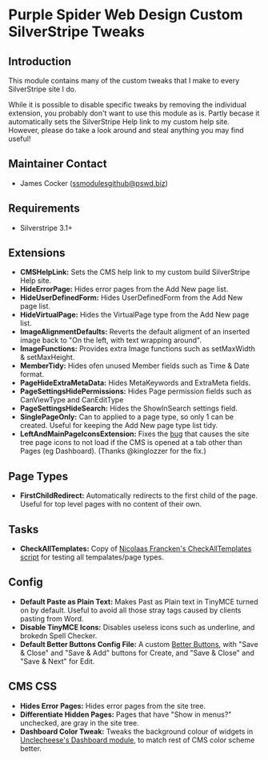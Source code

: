 # Purple Spider Web Design Custom SilverStripe Tweaks

## Introduction

This module contains many of the custom tweaks that I make to every SilverStripe site I do.

While it is possible to disable specific tweaks by removing the individual extension, you probably don't want to use this module as is. Partly becase it automatically sets the SilverStripe Help link to my custom help site. However, please do take a look around and steal anything you may find useful!

## Maintainer Contact ##
 * James Cocker (ssmodulesgithub@pswd.biz)
 
## Requirements
 * Silverstripe 3.1+

## Extensions

* __CMSHelpLink:__ Sets the CMS help link to my custom build SilverStripe Help site.
* __HideErrorPage:__ Hides error pages from the Add New page list.
* __HideUserDefinedForm:__ Hides UserDefinedForm from the Add New page list.
* __HideVirtualPage:__ Hides the VirtualPage type from the Add New page list.
* __ImageAlignmentDefaults:__ Reverts the default aligment of an inserted image back to "On the left, with text wrapping around".
* __ImageFunctions:__ Provides extra Image functions such as setMaxWidth & setMaxHeight.
* __MemberTidy:__ Hides ofen unused Member fields such as Time & Date format.
* __PageHideExtraMetaData:__ Hides MetaKeywords and ExtraMeta fields.
* __PageSettingsHidePermissions:__ Hides Page permission fields such as CanViewType and CanEditType
* __PageSettingsHideSearch:__ Hides the ShowInSearch settings field.
* __SinglePageOnly:__ Can to applied to a page type, so only 1 can be created. Useful for keeping the Add New page type list tidy.
* __LeftAndMainPageIconsExtension:__ Fixes the [bug](https://github.com/silverstripe/silverstripe-cms/issues/798) that causes the site tree page icons to not load if the CMS is opened at a tab other than Pages (eg Dashboard). (Thanks @kinglozzer for the fix.)

## Page Types

* __FirstChildRedirect:__ Automatically redirects to the first child of the page. Useful for top level pages with no content of their own.

## Tasks

* __CheckAllTemplates:__ Copy of [Nicolaas Francken's CheckAllTemplates script](https://github.com/sunnysideup/silverstripe-templateoverview/blob/master/code/tasks/CheckAllTemplates.php) for testing all tempalates/page types.

## Config

* __Default Paste as Plain Text:__ Makes Past as Plain text in TinyMCE turned on by default. Useful to avoid all those stray tags caused by clients pasting from Word.
* __Disable TinyMCE Icons:__ Disables useless icons such as underline, and brokedn Spell Checker.
* __Default Better Buttons Config File:__ A custom [Better Buttons](https://github.com/unclecheese/silverstripe-gridfield-betterbuttons), with "Save & Close" and "Save & Add" buttons for Create, and "Save & Close" and "Save & Next" for Edit.

## CMS CSS

* __Hides Error Pages:__ Hides error pages from the site tree.
* __Differentiate Hidden Pages:__ Pages that have "Show in menus?" unchecked, are gray in the site tree.
* __Dashboard Color Tweak:__ Tweaks the background colour of widgets in [Unclecheese's Dashboard module](https://github.com/unclecheese/silverstripe-dashboard), to match rest of CMS color scheme better. 